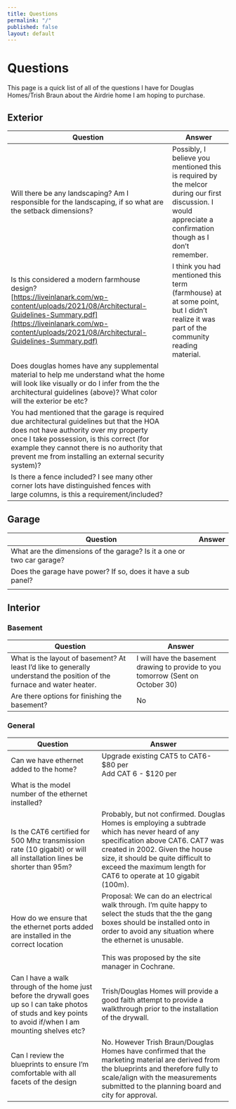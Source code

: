 ```yaml
---
title: Questions
permalink: "/"
published: false
layout: default
---
```


# Questions

This page is a quick list of all of the questions I have for Douglas Homes/Trish Braun about the Airdrie home I am hoping to purchase.

<style>
div.wrapper {
    min-width: 75vw;
}

@media print {

    h1,h2,h3 {
        break-after: avoid;
    }

    body, div.wrapper, table {
        width: 100vw;
        padding: 0;
        margin: 0;
    }
    footer{
        display: none;
    }
}

</style>

## Exterior

| Question | Answer |
| --- | --- |
| Will there be any landscaping? Am I responsible for the landscaping, if so what are the setback dimensions? | Possibly, I believe you mentioned this is required by the melcor during our first discussion.  I would appreciate a confirmation though as I don’t remember. |
| Is this considered a modern farmhouse design?<br>[https://liveinlanark.com/wp-content/uploads/2021/08/Architectural-Guidelines-Summary.pdf](https://liveinlanark.com/wp-content/uploads/2021/08/Architectural-Guidelines-Summary.pdf) | I think you had mentioned this term (farmhouse) at at some point, but I didn’t realize it was part of the community reading material. |
| Does douglas homes have any supplemental material to help me understand what the home will look like visually or do I infer from the the architectural guidelines (above)?  What color will the exterior be etc?  |  |
| You had mentioned that the garage is required due architectural guidelines but that the HOA does not have authority over my property once I take possession, is this correct (for example they cannot there is no authority that prevent me from installing an external security system)? |  |
| Is there a fence included?  I see many other corner lots have distinguished fences with large columns, is this a requirement/included? |  |

## Garage

| Question | Answer |
| --- | --- |
| What are the dimensions of the garage?  Is it a one or two car garage? |  |
| Does the garage have power?  If so, does it have a sub panel? |  |
|  |  |

## Interior

### Basement

| Question | Answer |
| --- | --- |
| What is the layout of basement?  At least I’d like to generally understand the position of the furnace and water heater. | I will have the basement drawing to provide to you tomorrow (Sent on October 30) |
| Are there options for finishing the basement? | No |

### General

| Question | Answer |
| --- | --- |
| Can we have ethernet added to the home? | Upgrade existing CAT5 to CAT6- $80 per<br>Add CAT 6 - $120 per |
| What is the model number of the ethernet installed? |  |
| Is the CAT6 certified for 500 Mhz transmission rate (10 gigabit) or will all installation lines be shorter than 95m? | Probably, but not confirmed.  Douglas Homes is employing a subtrade which has never heard of any specification above CAT6.  CAT7 was created in 2002.  Given the house size, it should be quite difficult to exceed the maximum length for CAT6 to operate at 10 gigabit (100m). |
| How do we ensure that the ethernet ports added are installed in the correct location | Proposal: We can do an electrical walk through.  I’m quite happy to select the studs that the the gang boxes should be installed onto in order to avoid any situation where the ethernet is unusable. <br><br> This was proposed by the site manager in Cochrane. |
| Can I have a walk through of the home just before the drywall goes up so I can take photos of studs and key points to avoid if/when I am mounting shelves etc? | Trish/Douglas Homes will provide a good faith attempt to provide a walkthrough prior to the installation of the drywall. |
| Can I review the blueprints to ensure I’m comfortable with all facets of the design | No. However Trish Braun/Douglas Homes have confirmed that the marketing material are derived from the blueprints and therefore fully to scale/align with the measurements submitted to the planning board and city for approval. |
